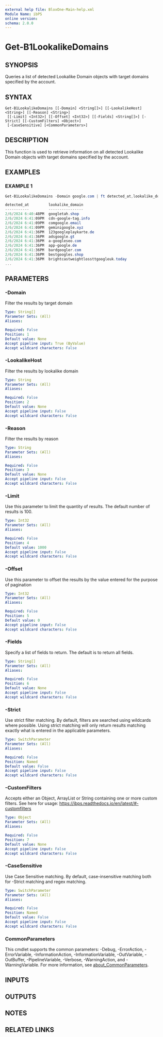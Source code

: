 ```yaml
---
external help file: BloxOne-Main-help.xml
Module Name: ibPS
online version:
schema: 2.0.0
---
```


# Get-B1LookalikeDomains

## SYNOPSIS
Queries a list of detected Lookalike Domain objects with target domains specified by the account.

## SYNTAX

```
Get-B1LookalikeDomains [[-Domain] <String[]>] [[-LookalikeHost] <String>] [[-Reason] <String>]
 [[-Limit] <Int32>] [[-Offset] <Int32>] [[-Fields] <String[]>] [-Strict] [[-CustomFilters] <Object>]
 [-CaseSensitive] [<CommonParameters>]
```

## DESCRIPTION
This function is used to retrieve information on all detected Lookalike Domain objects with target domains specified by the account.

## EXAMPLES

### EXAMPLE 1
```powershell
Get-B1LookalikeDomains -Domain google.com | ft detected_at,lookalike_domain,reason -AutoSize

detected_at         lookalike_domain                                               reason
-----------         ----------------                                               ------
2/6/2024 6:40:48PM  googletah.shop                                                 Domain is a lookalike to google.com and likely used for phishing. The creation or first seen date is 2023-11-09.
2/6/2024 6:41:09PM  cdn-google-tag.info                                            Domain is a lookalike to google.com and has suspicious registration, behavior, or associations with known threats. The creation or first seen date is 2024-01-16.
2/6/2024 6:41:09PM  comgoogle.email                                                Domain is a lookalike to google.com and has suspicious registration, behavior, or associations with known threats. The creation or first seen date is 2023-11-12.
2/6/2024 6:41:09PM  geminigoogle.xyz                                               Domain is a lookalike to google.com and has suspicious registration, behavior, or associations with known threats. The creation or first seen date is 2023-12-08.
2/6/2024 6:41:36PM  123googleplaykarte.de                                          Domain is a lookalike to google.com. The creation date is unknown.
2/6/2024 6:41:36PM  adsgoogle.gt                                                   Domain is a lookalike to google.com. The creation date is unknown.
2/6/2024 6:41:36PM  a-googleseo.com                                                Domain is a lookalike to google.com. The creation date is 2023-10-27.
2/6/2024 6:41:36PM  app-google.de                                                  Domain is a lookalike to google.com. The creation date is unknown.
2/6/2024 6:41:36PM  bardgoogler.com                                                Domain is a lookalike to google.com. The creation date is 2023-04-02.
2/6/2024 6:41:36PM  bestgoogles.shop                                               Domain is a lookalike to google.com. The creation date is 2023-11-09.
2/6/2024 6:41:36PM  brightcastweightlossttgoogleuk.today                           Domain is a lookalike to google.com. The creation date is 2023-06-18.
...
```

## PARAMETERS

### -Domain
Filter the results by target domain

```yaml
Type: String[]
Parameter Sets: (All)
Aliases:

Required: False
Position: 1
Default value: None
Accept pipeline input: True (ByValue)
Accept wildcard characters: False
```

### -LookalikeHost
Filter the results by lookalike domain

```yaml
Type: String
Parameter Sets: (All)
Aliases:

Required: False
Position: 2
Default value: None
Accept pipeline input: False
Accept wildcard characters: False
```

### -Reason
Filter the results by reason

```yaml
Type: String
Parameter Sets: (All)
Aliases:

Required: False
Position: 3
Default value: None
Accept pipeline input: False
Accept wildcard characters: False
```

### -Limit
Use this parameter to limit the quantity of results.
The default number of results is 100.

```yaml
Type: Int32
Parameter Sets: (All)
Aliases:

Required: False
Position: 4
Default value: 1000
Accept pipeline input: False
Accept wildcard characters: False
```

### -Offset
Use this parameter to offset the results by the value entered for the purpose of pagination

```yaml
Type: Int32
Parameter Sets: (All)
Aliases:

Required: False
Position: 5
Default value: 0
Accept pipeline input: False
Accept wildcard characters: False
```

### -Fields
Specify a list of fields to return.
The default is to return all fields.

```yaml
Type: String[]
Parameter Sets: (All)
Aliases:

Required: False
Position: 6
Default value: None
Accept pipeline input: False
Accept wildcard characters: False
```

### -Strict
Use strict filter matching.
By default, filters are searched using wildcards where possible.
Using strict matching will only return results matching exactly what is entered in the applicable parameters.

```yaml
Type: SwitchParameter
Parameter Sets: (All)
Aliases:

Required: False
Position: Named
Default value: False
Accept pipeline input: False
Accept wildcard characters: False
```

### -CustomFilters
Accepts either an Object, ArrayList or String containing one or more custom filters.
See here for usage: https://ibps.readthedocs.io/en/latest/#-customfilters

```yaml
Type: Object
Parameter Sets: (All)
Aliases:

Required: False
Position: 7
Default value: None
Accept pipeline input: False
Accept wildcard characters: False
```

### -CaseSensitive
Use Case Sensitive matching.
By default, case-insensitive matching both for -Strict matching and regex matching.

```yaml
Type: SwitchParameter
Parameter Sets: (All)
Aliases:

Required: False
Position: Named
Default value: False
Accept pipeline input: False
Accept wildcard characters: False
```

### CommonParameters
This cmdlet supports the common parameters: -Debug, -ErrorAction, -ErrorVariable, -InformationAction, -InformationVariable, -OutVariable, -OutBuffer, -PipelineVariable, -Verbose, -WarningAction, and -WarningVariable. For more information, see [about_CommonParameters](http://go.microsoft.com/fwlink/?LinkID=113216).

## INPUTS

## OUTPUTS

## NOTES

## RELATED LINKS
